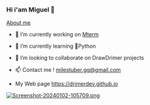 ### Hi i'am Miguel 👋
[About me](https://drimerdev.github.io/about.html)


- 🔭 I’m currently working on [Mterm](https://github.com/drimerdev/mterm)
- 🌱 I’m currently learning 🐍Python
- 👯 I’m looking to collaborate on DrawDrimer projects

- 📫 Contact me ! milestuber.gg@gmail.com
- My Web page https://drimerdev.github.io

[![Screenshot-20240102-105709.png](https://i.postimg.cc/HxvCMSYw/Screenshot-20240102-105709.png)](https://postimg.cc/DJGDkPb0)
